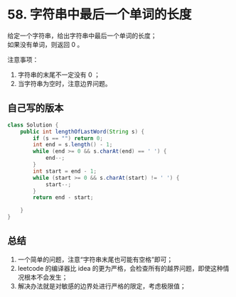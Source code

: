 # 58. 字符串中最后一个单词的长度

给定一个字符串，给出字符串中最后一个单词的长度；<br>
如果没有单词，则返回 0 。

注意事项：
1. 字符串的末尾不一定没有 0 ；
2. 当字符串为空时，注意边界问题。

## 自己写的版本

```java
class Solution {
    public int lengthOfLastWord(String s) {
        if (s == "") return 0;
        int end = s.length() - 1;
        while (end >= 0 && s.charAt(end) == ' ') {
            end--;
        }
        int start = end - 1;
        while (start >= 0 && s.charAt(start) != ' ') {
            start--;
        }
        return end - start;

    }
}
```

## 总结

1. 一个简单的问题，注意“字符串末尾也可能有空格”即可；
2. leetcode 的编译器比 idea 的更为严格，会检查所有的越界问题，即使这种情况根本不会发生；
3. 解决办法就是对敏感的边界处进行严格的限定，考虑极限值；
